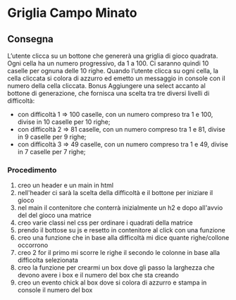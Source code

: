 Griglia Campo Minato
===
## Consegna
L’utente clicca su un bottone che genererà una griglia di gioco quadrata.
Ogni cella ha un numero progressivo, da 1 a 100.
Ci saranno quindi 10 caselle per ognuna delle 10 righe.
Quando l’utente clicca su ogni cella, la cella cliccata si colora di azzurro ed emetto un messaggio in console con il numero della cella cliccata.
Bonus
Aggiungere una select accanto al bottone di generazione, che fornisca una scelta tra tre diversi livelli di difficoltà:
- con difficoltà 1 => 100 caselle, con un numero compreso tra 1 e 100, divise in 10 caselle per 10 righe;
- con difficoltà 2 => 81 caselle, con un numero compreso tra 1 e 81, divise in 9 caselle per 9 righe;
- con difficoltà 3 => 49 caselle, con un numero compreso tra 1 e 49, divise in 7 caselle per 7 righe;

### Procedimento

1. creo un header e un main in html
1. nell'header ci sarà la scelta della difficoltà e il bottone per iniziare il gioco
1. nel main il contenitore che conterrà inizialmente un h2 e dopo all'avvio del del gioco una matrice
1. creo varie classi nel css per ordinare i quadrati della matrice
1. prendo il bottose su js e resetto in contenitore al click con una funzione
1. creo una funzione che in base alla difficoltà mi dice quante righe/collone occorrono
1. creo 2 for il primo mi scorre le righe il secondo le colonne in base alla difficolta selezionata
1. creo la funzione per crearmi un box dove gli passo la larghezza che devono avere i box e il numero del box che sta creando
1. creo un evento chick al box dove si colora di azzurro e stampa in console il numero del box
